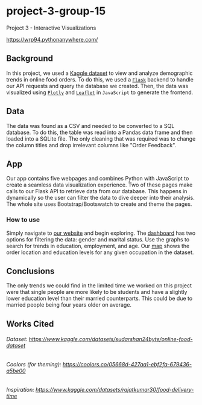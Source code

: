 # project-3-group-15

Project 3 - Interactive Visualizations

<https://wrp94.pythonanywhere.com/>

## Background

In this project, we used a [Kaggle dataset](https://www.kaggle.com/datasets/sudarshan24byte/online-food-dataset) to view and analyze demographic trends in online food orders. To do this, we used a [`Flask`](https://flask.palletsprojects.com/en/3.0.x/) backend to handle our API requests and query the database we created. Then, the data was visualized using [`Plotly`](https://plotly.com/javascript/) and [`Leaflet`](https://leafletjs.com/) in `JavaScript` to generate the frontend.

## Data

The data was found as a CSV and needed to be converted to a SQL database. To do this, the table was read into a Pandas data frame and then loaded into a SQLite file. The only cleaning that was required was to change the column titles and drop irrelevant columns like "Order Feedback".

## App

Our app contains five webpages and combines Python with JavaScript to create a seamless data visualization experience. Two of these pages make calls to our Flask API to retrieve data from our database. This happens in dynamically so the user can filter the data to dive deeper into their analysis. The whole site uses Bootstrap/Bootswatch to create and theme the pages.

### How to use

Simply navigate to [our website](https://wrp94.pythonanywhere.com/) and begin exploring. The [dashboard](https://wrp94.pythonanywhere.com/dashboard) has two options for filtering the data: gender and marital status. Use the graphs to search for trends in education, employment, and age. Our [map](https://wrp94.pythonanywhere.com/map) shows the order location and education levels for any given occupation in the dataset.

## Conclusions

The only trends we could find in the limited time we worked on this project were that single people are more likely to be students and have a slightly lower education level than their married counterparts. This could be due to married people being four years older on average.

## Works Cited

###### Dataset: <https://www.kaggle.com/datasets/sudarshan24byte/online-food-dataset>

###### Coolors (for theming): <https://coolors.co/05668d-427aa1-ebf2fa-679436-a5be00>

###### Inspiration: <https://www.kaggle.com/datasets/rajatkumar30/food-delivery-time>

